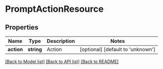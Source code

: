 # PromptActionResource

## Properties
Name | Type | Description | Notes
------------ | ------------- | ------------- | -------------
**action** | **string** | Action | [optional] [default to 'unknown']

[[Back to Model list]](../README.md#documentation-for-models) [[Back to API list]](../README.md#documentation-for-api-endpoints) [[Back to README]](../README.md)


